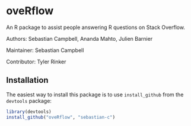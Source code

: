 oveRflow
========

An R package to assist people answering R questions on Stack Overflow.

Authors: Sebastian Campbell, Ananda Mahto, Julien Barnier

Maintainer: Sebastian Campbell

Contributor: Tyler Rinker

Installation
------------

The easiest way to install this package is to use `install_github` from the `devtools` package:

```R
library(devtools)
install_github("oveRflow", "sebastian-c")
```
